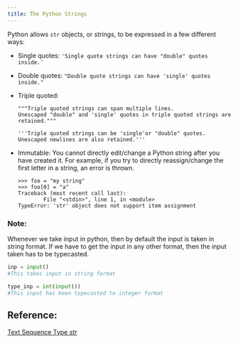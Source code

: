 ```yaml
---
title: The Python Strings
---
```

Python allows `str` objects, or _strings_, to be expressed in a few different ways:

*   Single quotes: `'Single quote strings can have "double" quotes inside.'`
*   Double quotes: `"Double quote strings can have 'single' quotes inside."`
*   Triple quoted:

        """Triple quoted strings can span multiple lines.
        Unescaped "double" and 'single' quotes in triple quoted strings are retained."""

        '''Triple quoted strings can be 'single'or "double" quotes.
        Unescaped newlines are also retained.'''
*   Immutable: You cannot directly edit/change a Python string after you have created it. For example, if you try to directly reassign/change the first letter in a string, an error is thrown.
    
        >>> foo = "my string"
        >>> foo[0] = "a"
        Traceback (most recent call last):
                File "<stdin>", line 1, in <module>
        TypeError: 'str' object does not support item assignment
        

### Note:
Whenever we take input in python, then by default the input is taken in string format. If we have to get the input in any other format, then the input taken has to be typecasted.

```python
inp = input()
#This takes input in string format

type_inp = int(input())
#This input has been typecasted to integer format
```

## Reference:

<a href='https://docs.python.org/3/library/stdtypes.html#text-sequence-type-str' target='_blank' rel='nofollow'>Text Sequence Type _str_</a>
